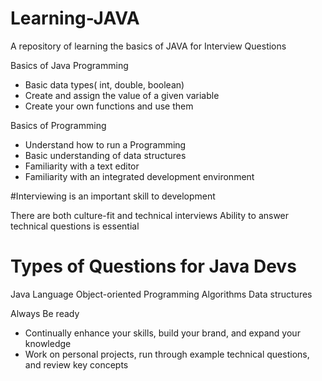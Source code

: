 # Learning-JAVA
A repository of learning the basics of JAVA for Interview Questions

Basics of Java Programming

* Basic data types( int, double, boolean)
* Create and assign the value of a given variable
* Create your own functions and use them

Basics of Programming
* Understand how to run a Programming
* Basic understanding of data structures
* Familiarity with a text editor
* Familiarity with an integrated development environment

#Interviewing is an important skill to development

There are both culture-fit and technical interviews
Ability to answer technical questions is essential

# Types of Questions for Java Devs

Java Language
Object-oriented Programming
Algorithms
Data structures

Always Be ready
* Continually enhance your skills, build your brand, and expand your knowledge
* Work on personal projects, run through example technical questions, and review key
concepts
